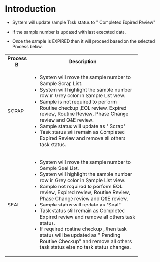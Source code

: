 # Introduction


- System will update sample Task status to " Completed Expired Review"

- If the sample number is updated with last executed date.

- Once the sample is EXPIRED then it will proceed based on the selected Process below.

<table class="relative-table wrapped confluenceTable" style="width: 86.4904%;"><colgroup><col style="width: 7.85877%;" /><col style="width: 92.1547%;" /></colgroup><tbody><tr><th class="confluenceTh">Process B </th><th class="confluenceTh">Description </th></tr><tr><td class="confluenceTd">SCRAP</td><td class="confluenceTd"><ul><li><span>System will move the sample number to Sample Scrap List.</span></li><li><span>System will highlight the sample number row in Grey color in Sample List view.</span></li><li><span>Sample is not required </span><span>to perform Routine checkup ,EOL review, Expired review, Routine Review, Phase Change review and Q&E review.</span></li><li><span>Sample status will update as " Scrap"</span></li><li><span>Task status still remain as Completed Expired Review and remove all others task status.</span></li></ul></td></tr><tr><td class="confluenceTd">SEAL</td><td class="confluenceTd"><ul><li><span>System will move the sample number to Sample Seal List.</span></li><li><span>System will highlight the sample number row in Grey color in Sample List view.<br /></span></li><li><span>Sample not required to perform EOL review, Expired review, Routine Review, Phase Change review and Q&E review.</span></li><li><span>Sample status will update as "Seal".  </span></li><li><span>Task status still remain as Completed Expired review and remove all others task status.</span></li><li><span>If required routine checkup , then task status will be updated as " Pending Routine Checkup" and remove all others task status else no task status changes.</span></li></ul></td></tr></tbody></table>


